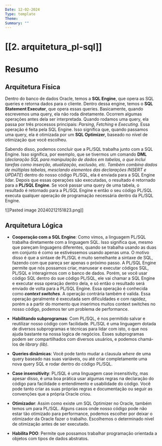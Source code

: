 ```yaml
---
Date: 12-02-2024
Type: template
Theme:
Summary: ""
---
```

#  [[2. arquitetura_pl-sql]]

# Resumo

## Arquitetura Física
Dentro do banco de dados Oracle, temos a **SQL Engine**, que opera as SQL queries e retorna dados para o cliente. Dentro dessa engine, temos o **SQL Statement Executor**, que opera essas queries. Basicamente, quando escrevemos uma query, ela não roda diretamente. Ocorrem algumas operações antes dela ser interpretada. Quando rodamos uma query, ela passa por três processos principais: *Parsing*, *Fetching* e *Executing*. Essa operação é feita pela SQL Engine. Isso significa que, quando passamos uma query, ela é otimizada por um **SQL Optimizer**, baseado no nível de otimização que você escolheu. 

Sabendo disso, podemos concluir que a PL/SQL trabalha junto com a SQL Engine. Isso significa, por exemplo, que se tivermos um comando **DML** (*declaração SQL para manipulação de dados em tabelas, o que inclui tarefas como inserção, atualização, exclusão, etc. Também combina dados de múltiplas tabelas, mesclando elementos das declarações INSERT e UPDATE*) dentro do nosso código PL/SQL, ela é enviada para a SQL Engine lidar. Depois que essas operações são executadas, o resultado é retornado para a **PL/SQL Engine**. Se você passar uma query de uma tabela, o resultado é retornado para a PL/SQL Engine e então o seu código PL/SQL executa qualquer operação de programação necessária dentro da PL/SQL Engine. 

![[Pasted image 20240212151823.png]]

## Arquitetura Lógica
- **Cooperação com a SQL Engine**:
	Como vimos, a linguagem PL/SQL trabalha diretamente com a linguagem SQL. Isso significa que, mesmo que pareçam linguagens diferentes, quando se trabalha usando as duas em conjunto é como se estivéssemos usando apenas uma. O motivo disso é que a sintaxe de PL/SQL é muito semelhante a sintaxe de SQL, fazendo com que pareça ser apenas o próximo passo. A PL/SQL Engine permite que nós possamos criar, manusear e executar códigos SQL, PL/SQL e interagirmos com o banco de dados. Porém, se você usar código SQL dentro do sue código PL/SQL, ele vai chamar a SQL Engine e executar essa operação dentro dela, e só então o resultado será enviado de volta para a PL/SQL Engine. Essa operação é conhecida como ***context switches***.  A operação contrária também é valida. Essa operação geralmente é executada sem dificuldades e com rapidez, porém a a partir do momento que inserimos muitos context switches no nosso código, podemos ter um problema de performance. 

- **Habilitando subprogramas**:
	 Com PL/SQL, é nos permitido salvar e reutilizar nosso código com facilidade. PL/SQL é uma linguagem dotada de diversos subprogramas e técnicas para lidar com isto, o que nos ajuda bastante na nossa logica de negócios. Esses subprogramas podem ser compartilhados com diversos usuários, e podemos chamá-los de *library (lib)*.

- **Queries dinâmicas**:
	 Você pode tanto mudar a clausula *where* de uma query baseado nas suas variáveis, ou até criar completamente uma nova query SQL e rodar dentro do código PL/SQL.

- **Case insensitivity**:
	 PL/SQL é uma linguagem case insensitivity, mas apesar disso, é uma boa prática usar algumas regras na declaração do código para facilidade o entendimento e usabilidade do código. Você pode tanto criar as suas próprias regras e documentação ou seguir as convenções que a própria Oracle criou. 

- **Otimizador**:
	 Assim como existe um SQL Optimizer no Oracle, também temos um para PL/SQL. Alguns casos onde nosso código pode não estar tão otimizado para performance, podemos escolher por deixar o otimizador da Oracle fazer o trabalho. Escolhemos o determinado nível de otimização antes de ser executado. 

- **Habilita POO**:
	 Permite que possamos trabalhar programação orientada a objetos com tipos de dados abstratos. 

